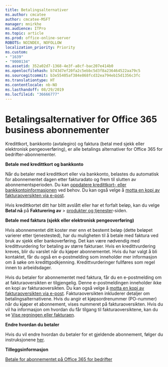 ```yaml
---
title: Betalingsalternativer
ms.author: cmcatee
author: cmcatee-MSFT
manager: mnirkhe
ms.audience: ITPro
ms.topic: article
ms.prod: office-online-server
ROBOTS: NOINDEX, NOFOLLOW
localization_priority: Priority
ms.custom:
- "1639"
- "9000134"
ms.assetid: 352a02d7-1368-4e3f-a8cf-bac207e414b0
ms.openlocfilehash: b743d7ef20fa2c5ebbc5d3f8a236464522aa79c5
ms.sourcegitcommit: b3e55405af384e868fcd32ea794eb15d1356c3fc
ms.translationtype: HT
ms.contentlocale: nb-NO
ms.lasthandoff: 08/29/2019
ms.locfileid: "36666777"
---
```

# <a name="payment-options-for-office-365-for-business-subscriptions"></a>Betalingsalternativer for Office 365 business abonnementer
  
Kredittkort, bankkonto (avtalegiro) og faktura (betal med sjekk eller elektronisk pengeoverføring), er alle betalings alternativer for Office 365 for bedrifter-abonnementer.
  
**Betale med kredittkort og bankkonto**
  
Når du betaler med kredittkort eller via bankkonto, belastes du automatisk for abonnementet dagen etter fakturadato og frem til slutten av abonnementsperioden. Du kan [oppdatere kredittkort- eller bankkontoinformasjonen](https://docs.microsoft.com/office365/admin/subscriptions-and-billing/add-update-or-remove-credit-card-or-bank-account) ved behov. Du kan også velge å [motta en kopi av fakturaoversikten via e-post](https://docs.microsoft.com/office365/admin/subscriptions-and-billing/pay-for-your-subscription#receive-a-copy-of-your-billing-statement-in-email).
  
Hvis kredittkortet ditt har blitt avslått eller har et forfalt beløp, kan du velge **Betal nå** på **Fakturering av** \> [produkter og tjenester](https://portal.office.com/adminportal/home#/subscriptions)-siden.
  
**Betale med faktura (sjekk eller elektronisk pengeoverføring)**
  
Hvis abonnementet ditt koster mer enn et bestemt beløp (dette beløpet varierer etter tjenestested), har du muligheten til å betale med faktura ved bruk av sjekk eller bankoverføring. Det kan være nødvendig med kredittvurdering for betaling av større fakturaer. Hvis en kredittvurdering kreves, blir du varslet når du kjøper abonnementet. Hvis du har valgt å bli kontaktet, får du også en e-postmelding som inneholder mer informasjon om å søke om kredittgodkjenning. Kredittvurderinger fullføres som regel innen to arbeidsdager.
  
Hvis du betaler for abonnementet med faktura, får du en e-postmelding om at fakturaoversikten er tilgjengelig. Denne e-postmeldingen inneholder ikke en kopi av fakturaoversikten. Du kan også velge å [motta en kopi av fakturaoversikten via e-post](https://docs.microsoft.com/office365/admin/subscriptions-and-billing/pay-for-your-subscription#receive-a-copy-of-your-billing-statement-in-email). Fakturaoversikten inkluderer detaljer om betalingsalternativene. Hvis du angir et kjøpsordrenummer (PO-nummer) når du kjøper et abonnement, vises nummeret på fakturaoversikten. Hvis du vil ha informasjon om hvordan du får tilgang til fakturaoversiktene, kan du se [Vise regningen eller fakturaen](https://docs.microsoft.com/office365/admin/subscriptions-and-billing/view-your-bill-or-invoice).
  
**Endre hvordan du betaler**
  
Hvis du vil endre hvordan du betaler for et gjeldende abonnement, følger du instruksjonene [her](https://docs.microsoft.com/office365/admin/subscriptions-and-billing/change-payment-method).
  
**Tilleggsinformasjon**
  
[Betale for abonnementet på Office 365 for bedrifter](https://docs.microsoft.com/office365/admin/subscriptions-and-billing/pay-for-your-subscription)